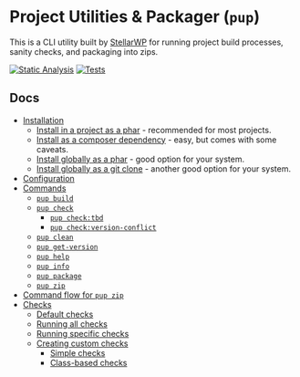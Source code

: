 # **P**roject **U**tilities &amp; **P**ackager (`pup`)

This is a CLI utility built by [StellarWP](https://stellarwp.com) for running project build processes, sanity checks, and packaging into zips.

[![Static Analysis](https://github.com/stellarwp/pup/actions/workflows/static-analysis.yml/badge.svg)](https://github.com/stellarwp/pup/actions/workflows/static-analysis.yml) [![Tests](https://github.com/stellarwp/pup/workflows/Tests/badge.svg)](https://github.com/stellarwp/pup/actions?query=branch%3Amain)

## Docs

* [Installation](/docs/installation.md)
  * [Install in a project as a phar](#install-in-a-project-as-a-phar) - recommended for most projects.
  * [Install as a composer dependency](#install-as-a-composer-dependency) - easy, but comes with some caveats.
  * [Install globally as a phar](#install-globally-as-a-phar) - good option for your system.
  * [Install globally as a git clone](#install-globally-as-a-git-clone) - another good option for your system.
* [Configuration](/docs/configuration.md)
* [Commands](/docs/commands.md)
  * [`pup build`](/docs/commands.md#pup-build)
  * [`pup check`](/docs/commands.md#pup-check)
    * [`pup check:tbd`](/docs/commands.md#pup-checktbd)
    * [`pup check:version-conflict`](/docs/commands.md#pup-checkversion-conflict)
  * [`pup clean`](/docs/commands.md#pup-clean)
  * [`pup get-version`](/docs/commands.md#pup-get-version)
  * [`pup help`](/docs/commands.md#pup-help)
  * [`pup info`](/docs/commands.md#pup-info)
  * [`pup package`](/docs/commands.md#pup-package)
  * [`pup zip`](/docs/commands.md#pup-zip)
* [Command flow for `pup zip`](/docs/flow.md)
* [Checks](/docs/checks.md)
  * [Default checks](#default-checks)
  * [Running all checks](#running-all-checks)
  * [Running specific checks](#running-specific-checks)
  * [Creating custom checks](#creating-custom-checks)
    * [Simple checks](#simple-checks)
    * [Class-based checks](#class-based-checks)
